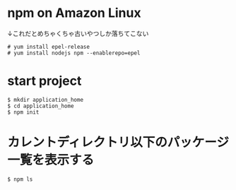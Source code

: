 # npm on Amazon Linux

↓これだとめちゃくちゃ古いやつしか落ちてこない

```
# yum install epel-release
# yum install nodejs npm --enablerepo=epel
```

# start project

```
$ mkdir application_home
$ cd application_home
$ npm init
```

# カレントディレクトリ以下のパッケージ一覧を表示する

```
$ npm ls
```

